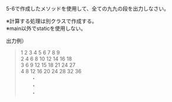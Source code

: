 5-6で作成したメソッドを使用して、全ての九九の段を出力しなさい。

※計算する処理は別クラスで作成する。  
※main以外でstaticを使用しない。

 出力例）
> 1	2	3	4	5	6	7	8	9  
> 2	4	6	8	10	12	14	16	18  
> 3	6	9	12	15	18	21	24	27  
> 4	8	12	16	20	24	28	32	36  
　　・  
　　・  
　　・
